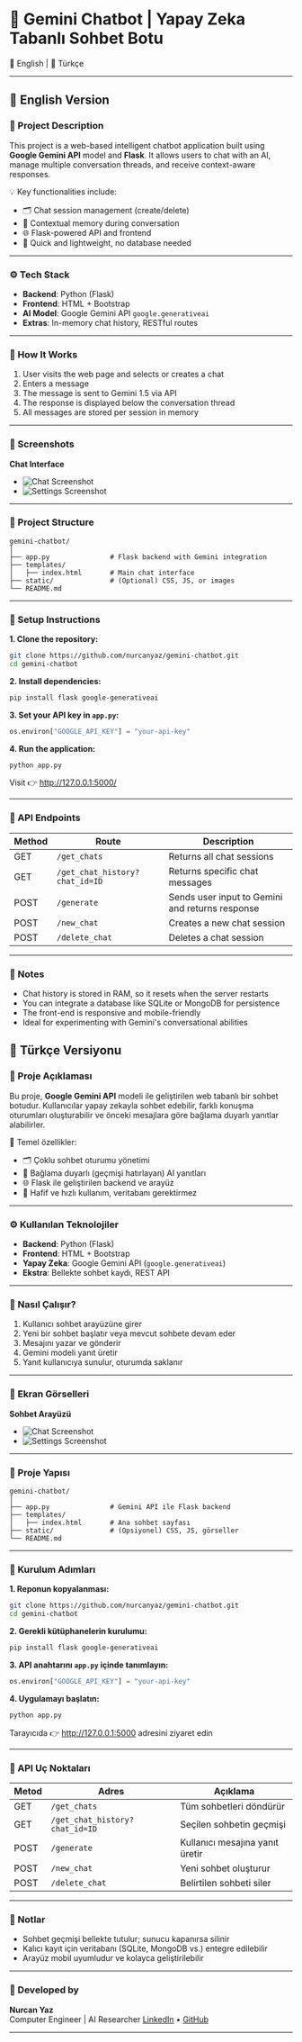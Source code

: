 
# 🤖 Gemini Chatbot | Yapay Zeka Tabanlı Sohbet Botu  
📘 English | 📗 Türkçe

---

## 📘 English Version

### 🎯 Project Description  
This project is a web-based intelligent chatbot application built using **Google Gemini API** model and **Flask**. It allows users to chat with an AI, manage multiple conversation threads, and receive context-aware responses.

💡 Key functionalities include:
- 🗂️ Chat session management (create/delete)
- 🧠 Contextual memory during conversation
- 🌐 Flask-powered API and frontend
- 🚀 Quick and lightweight, no database needed

---

### ⚙️ Tech Stack  
- **Backend**: Python (Flask)  
- **Frontend**: HTML + Bootstrap 
- **AI Model**: Google Gemini API `google.generativeai`  
- **Extras**: In-memory chat history, RESTful routes

---

### 🚀 How It Works  
1. User visits the web page and selects or creates a chat  
2. Enters a message  
3. The message is sent to Gemini 1.5 via API  
4. The response is displayed below the conversation thread  
5. All messages are stored per session in memory

---

### 📸 Screenshots  
**Chat Interface**  

- ![Chat Screenshot](chat.png)  
- ![Settings Screenshot](settings.png)
 
---

### 📂 Project Structure  
```
gemini-chatbot/
│
├── app.py               # Flask backend with Gemini integration
├── templates/
│   ├── index.html       # Main chat interface
├── static/              # (Optional) CSS, JS, or images
└── README.md
```

---

### 🔧 Setup Instructions  
**1. Clone the repository:**
```bash
git clone https://github.com/nurcanyaz/gemini-chatbot.git
cd gemini-chatbot
```

**2. Install dependencies:**
```bash
pip install flask google-generativeai
```

**3. Set your API key in `app.py`:**
```python
os.environ["GOOGLE_API_KEY"] = "your-api-key"
```

**4. Run the application:**
```bash
python app.py
```

Visit 👉 http://127.0.0.1:5000/

---

### 📡 API Endpoints  
| Method | Route          | Description               |
|--------|----------------|---------------------------|
| GET    | `/get_chats`   | Returns all chat sessions |
| GET    | `/get_chat_history?chat_id=ID` | Returns specific chat messages |
| POST   | `/generate`    | Sends user input to Gemini and returns response |
| POST   | `/new_chat`    | Creates a new chat session |
| POST   | `/delete_chat` | Deletes a chat session |

---

### 🧠 Notes  
- Chat history is stored in RAM, so it resets when the server restarts  
- You can integrate a database like SQLite or MongoDB for persistence  
- The front-end is responsive and mobile-friendly  
- Ideal for experimenting with Gemini's conversational abilities



## 📗 Türkçe Versiyonu

### 🎯 Proje Açıklaması  
Bu proje, **Google Gemini API** modeli ile geliştirilen web tabanlı bir sohbet botudur. Kullanıcılar yapay zekayla sohbet edebilir, farklı konuşma oturumları oluşturabilir ve önceki mesajlara göre bağlama duyarlı yanıtlar alabilirler.

🔑 Temel özellikler:
- 🗂️ Çoklu sohbet oturumu yönetimi
- 🧠 Bağlama duyarlı (geçmişi hatırlayan) AI yanıtları
- 🌐 Flask ile geliştirilen backend ve arayüz
- 💾 Hafif ve hızlı kullanım, veritabanı gerektirmez

---

### ⚙️ Kullanılan Teknolojiler  
- **Backend**: Python (Flask)  
- **Frontend**: HTML + Bootstrap  
- **Yapay Zeka**: Google Gemini API (`google.generativeai`)  
- **Ekstra**: Bellekte sohbet kaydı, REST API

---

### 🚀 Nasıl Çalışır?  
1. Kullanıcı sohbet arayüzüne girer  
2. Yeni bir sohbet başlatır veya mevcut sohbete devam eder  
3. Mesajını yazar ve gönderir  
4. Gemini modeli yanıt üretir  
5. Yanıt kullanıcıya sunulur, oturumda saklanır

---

### 📸 Ekran Görselleri  
**Sohbet Arayüzü**  

- ![Chat Screenshot](chat.png)  
- ![Settings Screenshot](settings.png)
---

### 📂 Proje Yapısı  
```
gemini-chatbot/
│
├── app.py               # Gemini API ile Flask backend
├── templates/
│   ├── index.html       # Ana sohbet sayfası
├── static/              # (Opsiyonel) CSS, JS, görseller
└── README.md
```

---

### 🔧 Kurulum Adımları  
**1. Reponun kopyalanması:**
```bash
git clone https://github.com/nurcanyaz/gemini-chatbot.git
cd gemini-chatbot
```

**2. Gerekli kütüphanelerin kurulumu:**
```bash
pip install flask google-generativeai
```

**3. API anahtarını `app.py` içinde tanımlayın:**
```python
os.environ["GOOGLE_API_KEY"] = "your-api-key"
```

**4. Uygulamayı başlatın:**
```bash
python app.py
```

Tarayıcıda 👉 http://127.0.0.1:5000 adresini ziyaret edin

---

### 📡 API Uç Noktaları  
| Metod | Adres           | Açıklama                     |
|--------|------------------|-------------------------------|
| GET    | `/get_chats`     | Tüm sohbetleri döndürür       |
| GET    | `/get_chat_history?chat_id=ID` | Seçilen sohbetin geçmişi |
| POST   | `/generate`      | Kullanıcı mesajına yanıt üretir |
| POST   | `/new_chat`      | Yeni sohbet oluşturur         |
| POST   | `/delete_chat`   | Belirtilen sohbeti siler      |

---

### 🧠 Notlar  
- Sohbet geçmişi bellekte tutulur; sunucu kapanırsa silinir  
- Kalıcı kayıt için veritabanı (SQLite, MongoDB vs.) entegre edilebilir  
- Arayüz mobil uyumludur ve kolayca geliştirilebilir  

---

### 👤 Developed by  
**Nurcan Yaz**  
Computer Engineer | AI Researcher 
[LinkedIn](https://www.linkedin.com) • [GitHub](https://github.com)

---
